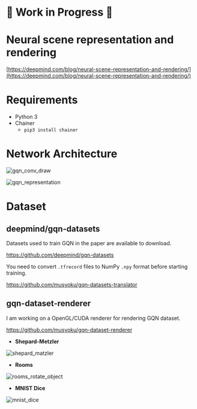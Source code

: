 # :construction: Work in Progress :construction:

# Neural scene representation and rendering

[https://deepmind.com/blog/neural-scene-representation-and-rendering/](https://deepmind.com/blog/neural-scene-representation-and-rendering/)

# Requirements

- Python 3
- Chainer
    - `pip3 install chainer`

# Network Architecture

![gqn_conv_draw](https://user-images.githubusercontent.com/15250418/50375239-ad31bb00-063d-11e9-9c1b-151c18dc265d.png)

![gqn_representation](https://user-images.githubusercontent.com/15250418/50375240-adca5180-063d-11e9-8b2a-fb2c3995bc33.png)

# Dataset

## deepmind/gqn-datasets

Datasets used to train GQN in the paper are available to download.

https://github.com/deepmind/gqn-datasets

You need to convert `.tfrecord` files to NumPy `.npy` format before starting training.

https://github.com/musyoku/gqn-datasets-translator

## gqn-dataset-renderer

I am working on a OpenGL/CUDA renderer for rendering GQN dataset.

https://github.com/musyoku/gqn-dataset-renderer

- **Shepard-Metzler**

![shepard_matzler](https://user-images.githubusercontent.com/15250418/54495487-92fb3680-4927-11e9-83be-125b669701db.gif)

- **Rooms**

![rooms_rotate_object](https://user-images.githubusercontent.com/15250418/54522553-e5346a00-49b0-11e9-8149-221a18e68a05.gif)

- **MNIST Dice**

![mnist_dice](https://user-images.githubusercontent.com/15250418/54581222-119ec380-4a4f-11e9-960b-db679e33723f.gif)
